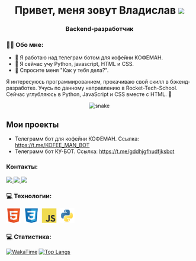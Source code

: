<h1 align="center">Привет, меня зовут Владислав
  <img src="https://github.com/blackcater/blackcater/raw/main/images/Hi.gif" height="32"/>
</h1>
<h3 align="center">Backend-разработчик</h3>

### :man_technologist: Обо мне:

- 🔭 Я работаю над телеграм ботом для кофейни КОФЕМАН.
- 🌱 Я сейчас учу Python, javascript, HTML и CSS.
- 💬 Спросите меня "Как у тебя дела?".

Я интересуюсь программированием, прокачиваю свой скилл в бэкенд-разработке.  Учусь по данному направлению в Rocket-Tech-School. Сейчас углубляюсь в Python, JavaScript и CSS вместе с HTML. 👀

<p align="center">
 <img width="600" src="https://github.com/AlexFromNorth/AlexFromNorth/blob/main/assets/github-snake.svg" alt="snake"/>
</p>

## Мои проекты
- Телеграмм бот для кофейни КОФЕМАН. Ссылка: https://t.me/KOFEE_MAN_BOT
- Телеграмм бот КУ-БОТ. Ссылка: https://t.me/gddhjgfhudfjksbot

### Контакты:
<div>
    <a href="https://t.me/VladKudalbu">
    <img src="https://img.icons8.com/3d-fluency/94/null/telegram.png" style="width: 50px";>
    </a>
    <a href="https://vk.com/vladalbu">
    <img src="https://img.icons8.com/3d-fluency/94/null/vk-circled.png" style="width: 50px">
    </a>
    <a href="https://discordapp.com/users/1239476523900207188/">
    <img src="https://www.svgrepo.com/show/353655/discord-icon.svg" style="width: 50px">
    </a>     
</div>

### 💻 Технологии:

<div>
  <img src="https://github.com/devicons/devicon/blob/master/icons/html5/html5-original.svg" title="html5" alt="html5" width="40" height="40"/>&nbsp
  <img src="https://github.com/devicons/devicon/blob/master/icons/css3/css3-original.svg" title="css" alt="css" width="40" height="40"/>&nbsp
  <img src="https://github.com/devicons/devicon/blob/master/icons/javascript/javascript-original.svg" title="javascript" alt="javascript" width="40" height="40"/>&nbsp
  <img src="https://github.com/devicons/devicon/blob/master/icons/python/python-original.svg" title="python" alt="python" width="40" height="40"/>&nbsp
</div>

### 💻 Статистика:

[![WakaTime](https://github-readme-stats.vercel.app/api/wakatime?username=VladKudalbu&theme=tokyonight&custom_title=WakaTime:&locale=ru&border_color=0d1117&&text_color=70a5d3&title_color=CD5BA5&langs_count=5)](https://wakatime.com/@VladKudalbu)
[![Top Langs](https://github-readme-stats.vercel.app/api/top-langs/?username=VladKudalbu&layout=compact)](https://github.com/VladKudalbu/github-readme-stats)
